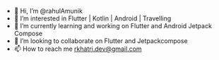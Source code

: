 - 👋 Hi, I’m @rahulAmunik
- 👀 I’m interested in Flutter | Kotlin | Android | Travelling
- 🌱 I’m currently learning and working on Flutter and Android Jetpack Compose
- 💞️ I’m looking to collaborate on Flutter and Jetpackcompose
- 📫 How to reach me rkhatri.dev@gmail.com

<!---
rahulAmunik/rahulAmunik is a ✨ special ✨ repository because its `README.md` (this file) appears on your GitHub profile.
You can click the Preview link to take a look at your changes.
--->
